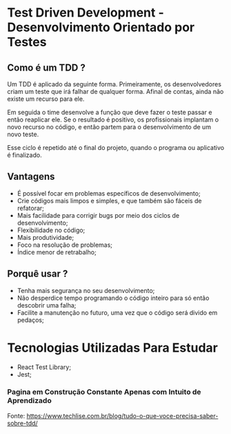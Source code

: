 #  Test Driven Development - Desenvolvimento Orientado por Testes

## Como é um TDD ?

Um TDD é aplicado da seguinte forma. Primeiramente, os desenvolvedores criam um teste que irá falhar de qualquer forma. Afinal de contas, ainda não existe um recurso para ele.

Em seguida o time desenvolve a função que deve fazer o teste passar e então reaplicar ele. Se o resultado é positivo, os profissionais implantam o novo recurso no código, e então partem para o desenvolvimento de um novo teste.

Esse ciclo é repetido até o final do projeto, quando o programa ou aplicativo é finalizado.

## Vantagens

- É possível focar em problemas específicos de desenvolvimento; 
- Crie códigos mais limpos e simples, e que também são fáceis de refatorar;
- Mais facilidade para corrigir bugs por meio dos ciclos de desenvolvimento;
- Flexibilidade no código; 
- Mais produtividade;
- Foco na resolução de problemas; 
- Índice menor de retrabalho;

## Porquê usar ?

- Tenha mais segurança no seu desenvolvimento; 
- Não desperdice tempo programando o código inteiro para só então descobrir uma falha; 
- Facilite a manutenção no futuro, uma vez que o código será divido em pedaços; 


# Tecnologias Utilizadas Para Estudar

- React Test Library;
- Jest;

### Pagina em Construção Constante Apenas com Intuito de Aprendizado

Fonte: https://www.techlise.com.br/blog/tudo-o-que-voce-precisa-saber-sobre-tdd/